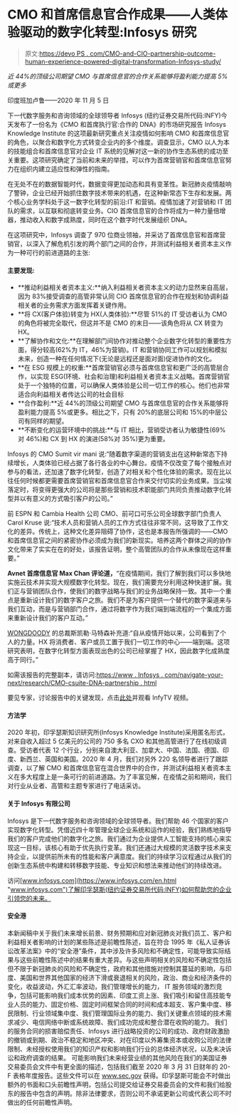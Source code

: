 # CMO 和首席信息官合作成果——人类体验驱动的数字化转型:Infosys 研究

> 原文:[https://devo PS . com/CMO-and-CIO-partnership-outcome-human-experience-powered-digital-transformation-Infosys-study/](https://devops.com/cmo-and-cio-partnership-outcome-human-experience-powered-digital-transformation-infosys-study/)

*近 44%的顶级公司期望 CMO 与首席信息官的合作关系能够将盈利能力提高 5%或更多*

印度班加卢鲁——2020 年 11 月 5 日

下一代数字服务和咨询领域的全球领导者 Infosys (纽约证券交易所代码:INFY)今天发布了一份名为《CMO 和首席执行官:合作的 DNA》的市场研究报告 Infosys Knowledge Institute 的这项最新研究重点关注疫情如何影响 CMO 和首席信息官的角色，以聚合和数字化方式转变企业内的多个维度。调查显示，CMO 以人为本的技能组合和首席信息官对企业 IT 系统的见解对这一新的协作生态系统的成功至关重要。这项研究确定了当前和未来的举措，可以作为首席营销官和首席信息官努力在组织内建立适应性和弹性的指南。

在无处不在的数据智能时代，数据变得更加动态和具有变革性。新冠肺炎疫情敲响了警钟，企业已经开始抓住数字技术带来的机遇，在这种新常态下生存和发展。两个核心业务学科处于这一数字化转型的前沿:IT 和营销。疫情加速了对营销和 IT 团队的需求，以互联和彻底转变业务。CIO 首席信息官的合作将成为一种力量倍增器，推动收入和数字成熟度，同时在这个数字时代发展组织 DNA。

在这项研究中，Infosys 调查了 970 位商业领袖，并采访了首席信息官和首席营销官，以深入了解危机引发的两个部门之间的合作，并测试利益相关者资本主义作为一种可行的前进道路的主张:

#### 主要发现:

*   **推动利益相关者资本主义:**纳入利益相关者资本主义的动力显然来自高层，因为 83%接受调查的高管非常认同 CIO 首席信息官的合作在规划和协调利益相关者的业务需求方面发挥着关键作用。
*   **将 CX(客户体验)转变为 HX(人类体验):**尽管 51%的 IT 受访者认为 CMO 的角色将被完全取代，但这并不是 CMO 的末日——该角色将从 CX 转变为 HX。
*   **了解协作和文化:**在理解部门间协作对推动整个企业数字化转型的重要性方面，得分较高(62%为 IT，46%为营销)。IT 和营销协同工作可以规划和模拟未来，创造一种在任何情况下(无论是远程还是面对面)促进协作的文化。
*   **在 ESG 规模上的权重:**首席营销官必须与首席信息官和更广泛的高管层合作，以实现 ESG(环境、社会和治理)和利益相关者资本主义战略。首席营销官处于一个独特的位置，可以确保人类体验是公司一切工作的核心。他们也非常适合向利益相关者传达公司的社会目标
*   **合作盈利:**近 44%的顶级公司期望 CMO 与首席信息官的合作关系能够将盈利能力提高 5%或更多。相比之下，只有 20%的底层公司和 15%的中层公司有同样的期望。
*   **不断变化的运营环境中的挑战:**与 IT 相比，营销受访者认为敏捷性(69%对 46%)和 CX 到 HX 的演进(58%对 35%)更为重要。

Infosys 的 CMO Sumit vir mani 说:“随着数字渠道的营销支出在这种新常态下持续增长，人类体验已经占据了各行各业的中心舞台。疫情不仅改变了每个接触点对参与的看法，还加速了数字化转型，创造了对相关和个性化体验的需求。现在比以往任何时候都更需要首席营销官和首席信息官合作来交付切实的业务成果。当尘埃落定时，将变得更强大的公司将是那些营销和技术职能部门共同负责推动数字化转型并以有意义的方式吸引客户的公司。”

前 ESPN 和 Cambia Health 公司 CMO、前可口可乐公司全球数字部门负责人 Carol Kruse 说:“技术人员和营销人员的工作方式往往非常不同，这导致了工作文化的差异。传统上，这种文化差异阻碍了协作，这也是本报告所强调的——CMO 和首席信息官之间的紧密协作必须成为我们的新现实。培养这两个群体之间的协作文化带来了实实在在的好处，该报告证明，整个高管团队的合作从未像现在这样重要。”

**Avnet 首席信息官 Max Chan 评论道，**“在疫情期间，我们了解到我们可以多快地实施云技术并实现大规模数字化转型。现在，我们需要充分利用这种快速扩展。我们正与营销团队合作，使我们的数字战略与我们的业务战略保持一致。其中一个重点是重新设计我们的数字客户之旅。我们不是为客户提供一个替代的数字渠道来与我们互动，而是与营销部门合作，通过将数字作为我们端到端流程的一个集成方面来重新设计我们的客户互动。”

[WONGDOODY](https://wongdoody.com/ "WONGDOODY") 的总裁斯凯勒·马特森补充道:“自从疫情开始以来，公司看到了个人的力量。HX 将消费者、客户或员工置于我们一切工作的中心——端到端。这项研究表明，在数字化转型方面表现出色的公司已经掌握了 HX，因此数字化成熟度高于同行。”

如需该报告的完整副本，请访问:[https://www . Infosys . com/navigate-your-next/research/CMO-csuite-DNA-partnership . html](https://www.infosys.com/navigate-your-next/research/cmo-csuite-dna-partnership.html "https://www.infosys.com/navigate-your-next/research/cmo-csuite-dna-partnership.html")

要见专家，讨论报告中的关键发现，点击[此处](https://www.infosys.com/newsroom/infytv/enterprise-evolution-guide/data-driven-partnership.html "here")并观看 InfyTV 视频。

#### 方法学

2020 年初，印孚瑟斯知识研究所(Infosys Knowledge Institute)采用匿名形式，对来自收入超过 5 亿美元的公司的 750 多名 CXO 和其他高管进行了在线初级调查。受访者代表 12 个行业，分别来自澳大利亚、加拿大、中国、法国、德国、印度、新西兰、英国和美国。2020 年 4 月，我们对另外 220 名领导者进行了跟踪调查，以了解 CMO 和首席信息官在混合世界中的合作，并测试利益相关者资本主义在多大程度上是一条可行的前进道路。为了丰富见解，在疫情之前和期间，我们对行业从业者、高管和主题专家进行了电话采访。

#### 关于 Infosys 有限公司

Infosys 是下一代数字服务和咨询领域的全球领导者。我们帮助 46 个国家的客户实现数字化转型。凭借近四十年管理全球企业系统和运作的经验，我们熟练地指导我们的客户完成他们的数字化之旅。我们通过为企业提供人工智能支持的核心来实现这一目标，该核心有助于优先执行变革。我们还通过大规模的灵活数字技术来支持企业，以提供前所未有的性能和客户满意度。我们的持续学习议程通过从我们的创新生态系统中构建和转移数字技能、专业知识和想法来推动他们的持续改进。

访问[www.infosys.com](https://www.infosys.com/en.html "www.infosys.com")了解印孚瑟斯(纽约证券交易所代码:INFY)如何帮助您的企业引领您的未来。

#### 安全港

本新闻稿中关于我们未来增长前景、财务预期和应对新冠肺炎对我们员工、客户和利益相关者影响的计划的某些陈述是前瞻性陈述，旨在符合 1995 年《私人证券诉讼改革法案》中的“安全港”条件，其中涉及许多风险和不确定性，可能导致实际结果与这些前瞻性陈述中的结果有重大差异。与这些声明相关的风险和不确定性包括但不限于新冠肺炎的风险和不确定性，政府和其他措施对控制其蔓延的影响，与印度、美国和世界其他国家的经济下滑或衰退相关的风险，政治、商业和经济条件的变化，收益波动，外汇汇率波动，我们管理增长的能力， IT 服务领域的激烈竞争，包括可能影响我们成本优势的因素、印度工资上涨、我们吸引和留住高技能专业人员的能力、固定价格、固定时间框架合同的时间和成本超支、客户集中度、移民限制、行业领域集中度、我们管理国际业务的能力、我们关键重点领域的技术需求减少、电信网络中断或系统故障、我们成功完成和整合潜在收购的能力。 我们的服务合同的损害赔偿责任、Infosys 进行战略投资的公司的成功、政府财政激励的撤销或到期、政治不稳定和地区冲突、对在印度以外筹集资本或收购公司的法律限制、未经授权使用我们的知识产权和影响我们行业的总体经济状况，以及未决诉讼和政府调查的结果。 可能影响我们未来经营业绩的其他风险在我们的美国证券交易委员会文件中有更全面的描述，包括我们截至 2020 年 3 月 31 日财年的 20-F 表格年度报告。这些文件可以在 www.sec.gov 获得。印孚瑟斯可能会不时做出额外的书面和口头前瞻性声明，包括公司提交给证券交易委员会的文件和我们给股东的报告中包含的声明。除非法律要求，否则公司不承诺更新公司或代表公司不时做出的任何前瞻性声明。